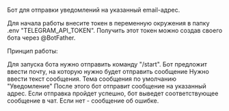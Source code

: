 Бот для отправки уведомлений на указанный email-адрес.

Для начала работы внесите токен в переменную окружения в папку .env "TELEGRAM_API_TOKEN". Получить этот токен можно создав своего бота через @BotFather.

Принцип работы:

Для запуска бота нужно отправить команду "/start".
Бот предложит ввести почту, на которую нужно будет отправить сообщение
Нужно ввести текст сообщения. Тема сообщения по умолчанию "Уведомление"
После этого бот отправит сообщение на указанный адрес. Если отправка пройдет успешно, бот выведет соответствующее сообщение в чат. Если нет - сообщение об ошибке.